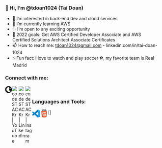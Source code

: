 ### 👋 Hi, I’m @tdoan1024 (Tai Doan)
- 👀 I’m interested in back-end dev and cloud services
- 🌱 I’m currently learning AWS
- ✨ I’m open to any exciting opportunity
- 🥅 2022 goals: Get AWS Certified Developer Associate and AWS Certified Solutions Architect Associate Certificates
- 📫 How to reach me: tdoan1024@gmail.com - linkedin.com/in/tai-doan-1024
- ⚡ Fun fact: I love to watch and play soccer ⚽, my favorite team is Real Madrid

### Connect with me:
[<img align="left" alt="codeSTACKr.com" width="22px" src="https://raw.githubusercontent.com/iconic/open-iconic/master/svg/globe.svg" />][website]
[<img align="left" alt="codeSTACKr | YouTube" width="22px" src="https://cdn.jsdelivr.net/npm/simple-icons@v3/icons/youtube.svg" />][youtube]
[<img align="left" alt="codeSTACKr | LinkedIn" width="22px" src="https://cdn.jsdelivr.net/npm/simple-icons@v3/icons/linkedin.svg" />][linkedin]
[<img align="left" alt="codeSTACKr | Instagram" width="22px" src="https://cdn.jsdelivr.net/npm/simple-icons@v3/icons/instagram.svg" />][instagram]

<br />

### Languages and Tools:
[<img align="left" alt="Visual Studio Code" width="26px" src="https://raw.githubusercontent.com/github/explore/80688e429a7d4ef2fca1e82350fe8e3517d3494d/topics/visual-studio-code/visual-studio-code.png" />]
<img align="left" alt="HTML5" width="26px" src="https://raw.githubusercontent.com/github/explore/80688e429a7d4ef2fca1e82350fe8e3517d3494d/topics/html/html.png"/>



[website]: http://www.tdoan.space
[youtube]: https://www.youtube.com/channel/UCSfBBvmGVq4Bxzx_9osIP-g
[instagram]: https://www.instagram.com/taid.ollasign
[linkedin]: https://linkedin.com/in/tai-doan-1024



